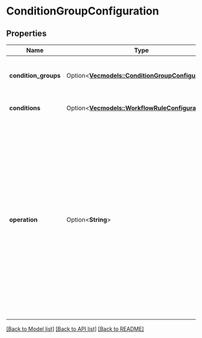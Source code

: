 # ConditionGroupConfiguration

## Properties

Name | Type | Description | Notes
------------ | ------------- | ------------- | -------------
**condition_groups** | Option<[**Vec<models::ConditionGroupConfiguration>**](ConditionGroupConfiguration.md)> | The nested conditions of the condition group. | [optional]
**conditions** | Option<[**Vec<models::WorkflowRuleConfiguration>**](WorkflowRuleConfiguration.md)> | The rules for this condition. | [optional]
**operation** | Option<**String**> | Determines how the conditions in the group are evaluated. Accepts either `ANY` or `ALL`. If `ANY` is used, at least one condition in the group must be true for the group to evaluate to true. If `ALL` is used, all conditions in the group must be true for the group to evaluate to true. | [optional]

[[Back to Model list]](../README.md#documentation-for-models) [[Back to API list]](../README.md#documentation-for-api-endpoints) [[Back to README]](../README.md)


